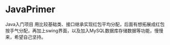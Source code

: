 # JavaPrimer
Java入门项目
用比较基础类、接口继承实现红包平均分配，后面有想拓展成红包按手气分配，再加上swing界面，以及加入MySQL数据库存储数据等功能，慢慢来，希望自己坚持。
